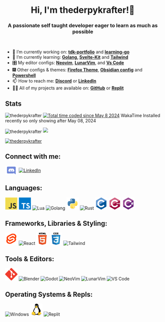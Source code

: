 <h1 align="center">Hi, I'm thederpykrafter!👋</h1>
<h3 align="center">A passionate self taught developer eager to learn as much as possible</h3>
<br>

- 🔭 I’m currently working on: **[tdk-portfolio](https://github.com/thederpykrafter/tdk-portfolio)** and **[learning-go](https://github.com/thederpykrafter/learning-go)**
- 🧠 I’m currently learning: **[Golang](https://go.dev), [Svelte-Kit](https://kit.svelte.dev)** and **[Tailwind](https://tailwindcss.com)**
- 🎛 My editor configs: **[Neovim](https://github.com/thederpykrafter/tdk.nvim)**, **[LunarVim](https://github.com/thederpykrafter/tdk.lvim)**, and **[Vs Code](https://github.com/thederpykrafter/tdk.vscode)** 
- 🎆 Other configs & themes: **[Firefox Theme](https://github.com/thederpykrafter/tdk.firefox)**, **[Obsidian config](https://github.com/thederpykrafter/tdk.obsidian)** and **[Powershell](https://github.com/thederpykrafter/tdk.powershell)**
- 📫 How to reach me: **[Discord](https://discord.gg/ZVUQKqusgf)** or **[LinkedIn](https://www.linkedin.com/in/justin-kulczyski/)**
- 👨‍💻 All of my projects are available on: **[GitHub](https://github.com/thederpykrafter)** or **[Replit](https://replit.com/@JustinKulczyski)**


<h2>Stats</h2>
<p>
  <!-- Views -->
  <img src="https://komarev.com/ghpvc/?username=thederpykrafter&label=Profile%20views&color=0e75b6&style=flat" alt="thederpykrafter" />
  <!-- WakaTime -->
  <a href="https://wakatime.com/@8ff1bc96-72c1-4343-b1b9-4dad78d55ebb"><img src="https://wakatime.com/badge/user/8ff1bc96-72c1-4343-b1b9-4dad78d55ebb.svg" alt="Total time coded since May 8 2024" /></a>
  WakaTime Installed recently so only showing after May 08, 2024
</p>

<!-- Github Stats -->
<img align="center" src="https://github-readme-stats.vercel.app/api?username=thederpykrafter&show_icons=true&locale=en&theme=radical" alt="thederpykrafter" />

<!-- WakaTime Languages -->
<a href="https://wakatime.com/@thederpykrafter" >
  <img src="https://wakatime.com/share/@thederpykrafter/87b2fee1-9135-412d-984e-aec0c84b1ac1.svg">
</a>

<!-- Language usage -->
<!-- <p><img align="left" height="420em" src="https://github-readme-stats.vercel.app/api/top-langs/?username=thederpykrafter&langs_count=8&theme=radical&layout=donut-vertical&size_weight=0.5&count_weight=0.5" alt=thederpykrafter /></p> -->

<!-- Trohies -->
<a href="https://github.com/ryo-ma/github-profile-trophy"><img src="https://github-profile-trophy.vercel.app/?username=thederpykrafter&theme=onestar" alt="thederpykrafter" /></a>

<!-- Connect -->
<h2 align="left">Connect with me:</h2>
  <p align="left">
  <a href="https://discord.gg/ZVUQKqusgf" target="blank"><img align="center" src="https://raw.githubusercontent.com/teamedwardforever/Readme-Generator/71f25dd8b98329b168142a6b782a107b75eab178/svg/Social/discord.svg" alt="Discord" height="30" width="40" /></a>
    <a href="https://www.linkedin.com/in/justin-kulczyski/" target="blank"><img align="center" src="https://upload.wikimedia.org/wikipedia/commons/thumb/c/ca/LinkedIn_logo_initials.png/40px-LinkedIn_logo_initials.png" alt="LinkedIn" height="30" width="40" /></a>
  </p>

<h2 align="left">Languages:</h2>
<p align="left">
  <img src="https://raw.githubusercontent.com/teamedwardforever/Readme-Generator/71f25dd8b98329b168142a6b782a107b75eab178/svg/Skills/Languages/javascript-original.svg" alt="Javascript" width="40" height="40"/>
  <img src="https://raw.githubusercontent.com/teamedwardforever/Readme-Generator/71f25dd8b98329b168142a6b782a107b75eab178/svg/Skills/Languages/typescript-original.svg" alt="Typescript" width="40" height="40"/>
  <img src="https://upload.wikimedia.org/wikipedia/commons/thumb/c/cf/Lua-Logo.svg/947px-Lua-Logo.svg.png" alt="Lua" width="40" height="40"/>
  <img src="https://go.dev/blog/go-brand/Go-Logo/PNG/Go-Logo_Aqua.png" alt="Golang" width="40" height="40"/> 
  <img src="https://raw.githubusercontent.com/teamedwardforever/Readme-Generator/71f25dd8b98329b168142a6b782a107b75eab178/svg/Skills/Languages/python-original.svg" alt="Python" width="40" height="40"/>
  <img src="https://upload.wikimedia.org/wikipedia/commons/thumb/d/d5/Rust_programming_language_black_logo.svg/2048px-Rust_programming_language_black_logo.svg.png" alt="Rust" width="40" height="40"/> 
  <img src="https://raw.githubusercontent.com/teamedwardforever/Readme-Generator/71f25dd8b98329b168142a6b782a107b75eab178/svg/Skills/Languages/c-original.svg" alt="C" width="40" height="40"/> 
  <img src="https://raw.githubusercontent.com/teamedwardforever/Readme-Generator/71f25dd8b98329b168142a6b782a107b75eab178/svg/Skills/Languages/cplusplus-original.svg" alt="CPP" width="40" height="40"/>
  <img src="https://raw.githubusercontent.com/teamedwardforever/Readme-Generator/71f25dd8b98329b168142a6b782a107b75eab178/svg/Skills/Languages/csharp-original.svg" alt="Csharp" width="40" height="40"/>
</p>

<h2 align="left">Frameworks, Libraries & Styling:</h2>
<p align="left>
  <!-- duplicate to keep from hiding?? -->
  <img src="https://raw.githubusercontent.com/sveltejs/branding/master/svelte-logo.svg" alt="Svelte" width="40" height="40"/> 
  <img src="https://raw.githubusercontent.com/sveltejs/branding/master/svelte-logo.svg" alt="Svelte" width="40" height="40"/> 
  <img src="https://upload.wikimedia.org/wikipedia/commons/thumb/a/a7/React-icon.svg/2300px-React-icon.svg.png" alt="React" width="40" height="40"/> 
  <img src="https://raw.githubusercontent.com/teamedwardforever/Readme-Generator/71f25dd8b98329b168142a6b782a107b75eab178/svg/Skills/Frontend/html5-original-wordmark.svg" alt="HTML" width="40" height="40"/>
  <img src="https://raw.githubusercontent.com/teamedwardforever/Readme-Generator/71f25dd8b98329b168142a6b782a107b75eab178/svg/Skills/Frontend/css3-original-wordmark.svg" alt="Css" width="40" height="40"/>  
  <img src="https://avatars.githubusercontent.com/u/67109815?s=280&v=4" alt="Tailwind" width="40" height="40"/>  
</p>

<h2 align="left">Tools & Editors:</h2>
<p>
 <img src="https://raw.githubusercontent.com/teamedwardforever/Readme-Generator/71f25dd8b98329b168142a6b782a107b75eab178/svg/Skills/Other/git-scm-icon.svg" alt="Git" width="40" height="40"/>
  <img src="https://upload.wikimedia.org/wikipedia/commons/thumb/0/0c/Blender_logo_no_text.svg/2503px-Blender_logo_no_text.svg.png" alt="Blender" width="40" height="40"/>
  <img src="https://godotengine.org/assets/press/icon_color.svg" alt="Godot" width="40" height="40"/> 
  <img src="https://upload.wikimedia.org/wikipedia/commons/thumb/3/3a/Neovim-mark.svg/1680px-Neovim-mark.svg.png" alt="NeoVim" width="40" height="40"/> 
  <img src="https://www.lunarvim.org/img/lunarvim_icon.png" alt="LunarVim" width="40" height="40"/> 
  <img src="https://code.visualstudio.com/assets/images/code-stable.png" alt="VS Code" width="40" height="40"/> 
</p>

<h2 align="left">Operating Systems & Repls:</h2>
<p align="left>
  <!-- duplicate to keep from hiding?? -->
  <img src="https://encrypted-tbn0.gstatic.com/images?q=tbn:ANd9GcQBCFKcxsEzPuDF9a8XDAL6I5XxhzWG9N0Qw3EuwaEwGA&s" alt="Windows" width="40" height="40"/>
  <img src="https://encrypted-tbn0.gstatic.com/images?q=tbn:ANd9GcQBCFKcxsEzPuDF9a8XDAL6I5XxhzWG9N0Qw3EuwaEwGA&s" alt="Windows" width="40" height="40"/>
  <img src="https://raw.githubusercontent.com/teamedwardforever/Readme-Generator/71f25dd8b98329b168142a6b782a107b75eab178/svg/Skills/Other/linux-original.svg" alt="Linux" width="40" height="40"/>
  <img src="https://upload.wikimedia.org/wikipedia/commons/thumb/7/78/New_Replit_Logo.svg/1200px-New_Replit_Logo.svg.png" alt="Replit" width="40" height="40"/>
</p>
